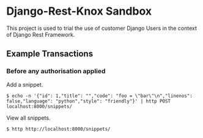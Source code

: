 # Django-Rest-Knox Sandbox
This project is used to trial the use of customer Django Users in the context of Django Rest Framework.

## Example Transactions
### Before any authorisation applied
Add a snippet.
```
$ echo -n '{"id": 1,"title": "","code": "foo = \"bar\"\n","linenos": false,"language": "python","style": "friendly"}' | http POST localhost:8000/snippets/
```
View all snippets.
```
$ http http://localhost:8000/snippets/
```

